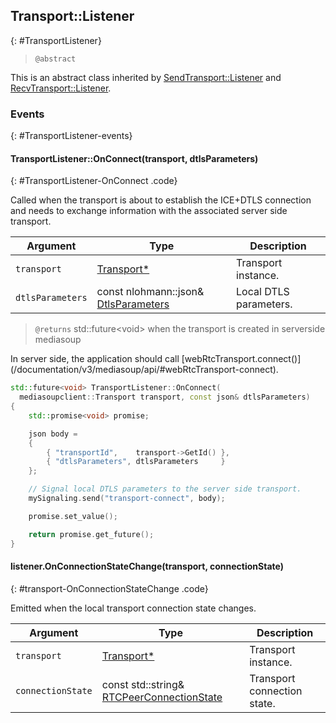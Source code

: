 ## Transport::Listener
{: #TransportListener}

<section markdown="1">

> `@abstract`

This is an abstract class inherited by [SendTransport::Listener](#SendTransportListener) and [RecvTransport::Listener](#RecvTransportListener).

</section>


### Events
{: #TransportListener-events}

<section markdown="1">

#### TransportListener::OnConnect(transport, dtlsParameters)
{: #TransportListener-OnConnect .code}

Called when the transport is about to establish the ICE+DTLS connection and needs to exchange information with the associated server side transport.

<div markdown="1" class="table-wrapper L3">

Argument    | Type    | Description   
----------- | ------- | ----------------
`transport`      | [Transport\*](#Transport) | Transport instance.
`dtlsParameters` | const nlohmann::json& [DtlsParameters](/documentation/v3/mediasoup/api/#WebRtcTransportDtlsParameters) | Local DTLS parameters.

</div>

> `@returns` std::future\<void\> when the transport is created in serverside mediasoup

<div markdown="1" class="note">
In server side, the application should call [webRtcTransport.connect()](/documentation/v3/mediasoup/api/#webRtcTransport-connect).
</div>

```c++
std::future<void> TransportListener::OnConnect(
  mediasoupclient::Transport transport, const json& dtlsParameters)
{
	std::promise<void> promise;

	json body =
	{
		{ "transportId",    transport->GetId() },
		{ "dtlsParameters", dtlsParameters     }
	};

	// Signal local DTLS parameters to the server side transport.
	mySignaling.send("transport-connect", body);

	promise.set_value();

	return promise.get_future();
}
```

#### listener.OnConnectionStateChange(transport, connectionState)
{: #transport-OnConnectionStateChange .code}

Emitted when the local transport connection state changes.

<div markdown="1" class="table-wrapper L3">

Argument    | Type    | Description   
----------- | ------- | ----------------
`transport`     | [Transport\*](#Transport) | Transport instance.
`connectionState` | const std::string& [RTCPeerConnectionState](https://w3c.github.io/webrtc-pc/#rtcpeerconnectionstate-enum) | Transport connection state.

</div>

</section>
